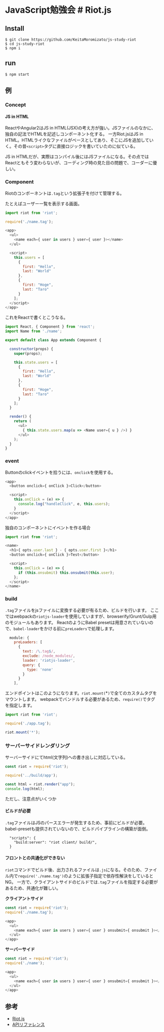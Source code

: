  # JavaScript勉強会 # Riot.js

 ## Install

 ```
 $ git clone https://github.com/KeitaMoromizato/js-study-riot
 $ cd js-study-riot
 $ npm i
 ```

 ## run

 ```
 $ npm start
 ```

## 例
### Concept
#### JS in HTML
ReactやAngular2はJS in HTML(JSX)の考え方が強い。JSファイルのなかに、独自の記法でHTMLを記述しコンポーネント化する。
一方Riot.jsはJS in HTML。HTMLライクなファイルがベースとしてあり、そこにJSを追加していく。その昔`<script>`タグに直接ロジックを書いていたのに似ている。

JS in HTMLだが、実際はコンパイル後にはJSファイルになる。その点ではReactともそう変わらないが、コーディング時の見た目の問題で、コーダーに優しい。

### Component

Riotのコンポーネントは`.tag`という拡張子を付けて管理する。

たとえばユーザー一覧を表示する画面。

```js
import riot from 'riot';

require('./name.tag');

<app>
  <ul>
    <name each={ user in users } user={ user }></name>
  </ul>

  <script>
    this.users = [
      {
        first: "Hello",
        last: "World"
      },
      {
        first: "Hoge",
        last: "Taro"
      }
    ];
  </script>
</app>
```

これをReactで書くとこうなる。

```js
import React, { Component } from 'react';
import Name from './name';

export default class App extends Component {

  constructor(props) {
    super(props);

    this.state.users = [
      {
        first: "Hello",
        last: "World"
      },
      {
        first: "Hoge",
        last: "Taro"
      }
    ];
  }

  render() {
    return (
      <ul>
        { this.state.users.map(u => <Name user={ u } />) }
      </ul>
    );
  }
}
```

### event

Buttonのclickイベントを拾うには、`onclick`を使用する。

```js
<app>
  <button onclick={ onClick }>Click</button>

  <script>
    this.onClick = (e) => {
      console.log("handleClick", e, this.users);
    }
  </script>
</app>
```

独自のコンポーネントにイベントを作る場合

```js
import riot from 'riot';

<name>
  <h1>{ opts.user.last } - { opts.user.first }</h1>
  <button onclick={ onClick }>Test</button>

  <script>
    this.onClick = (e) => {
      if (this.onsubmit) this.onsubmit(this.user);
    };
  </script>
</name>
```

### build

`.tag`ファイルをjsファイルに変換する必要が有るため、ビルドを行います。
ここではwebpackの`riotjs-loader`を使用していますが、browserify/Grunt/Gulp用のモジュールもあります。
ReactのようにBabel presetは用意されていないので、`babel-loader`をかける前に`preLoaders`で処理します。

```js
  module: {
    preLoaders: [
      {
        text: /\.tag$/,
        exclude: /node_modules/,
        loader: 'riotjs-loader',
        query: {
          type: 'none'
        }
      }
    ],
```

エンドポイントはこのようになります。`riot.mount(`*`)`で全てのカスタムタグをマウントします。
webpackでバンドルする必要があるため、`require()`でタグを指定します。

```js
import riot from 'riot';

require('./app.tag');

riot.mount('*');
```

### サーバーサイドレンダリング

サーバーサイドにてhtml(文字列)への書き出しに対応している。

```js
const riot = require('riot');

require('../build/app');

const html = riot.render("app");
console.log(html);
```

ただし、注意点がいくつか

#### ビルドが必要

`.tag`ファイルはJSのパースエラーが発生するため、事前にビルドが必要。babel-presetも提供されていないので、ビルドパイプラインの構築が面倒。

```
  "scripts": {
    "build:server": "riot client/ build/",
  }
```

#### フロントとの共通化ができない

`riot`コマンドでビルド後、出力されるファイルは`.js`になる。そのため、ファイル内で`require('./name.tag')`のように拡張子指定で依存性解決をしているとNG。
一方で、クライアントサイドのビルドでは`.tag`ファイルを指定する必要があるため、共通化が難しい。

**クライアントサイド**

```js
const riot = require('riot');
require('./name.tag');

<app>
  <ul>
    <name each={ user in users } user={ user } onsubmit={ onsubmit }></name>
  </ul>
</app>
```

**サーバーサイド**

```js
const riot = require('riot');
require('./name');

<app>
  <ul>
    <name each={ user in users } user={ user } onsubmit={ onsubmit }></name>
  </ul>
</app>
```

 ## 参考

 * [Riot.js](http://riotjs.com/ja/)
 * [APIリファレンス](http://riotjs.com/ja/api/)
